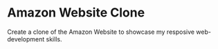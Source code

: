 # Amazon Website Clone
 Create a clone of the Amazon Website to showcase my resposive web-development skills.

